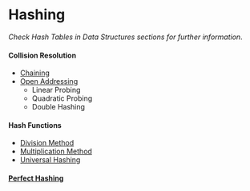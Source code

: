 # Hashing

_Check Hash Tables in Data Structures sections for further information_.

#### Collision Resolution
* [Chaining](./collisions/chaining)
* [Open Addressing](./collisions/open-addressing)
	* Linear Probing
	* Quadratic Probing
	* Double Hashing

#### Hash Functions

* [Division Method](./hash_functions/division)
* [Multiplication Method](./hash_functions/multiplication)
* [Universal Hashing](./hash_functions/universal)

#### [Perfect Hashing](./perfect-hashing)

